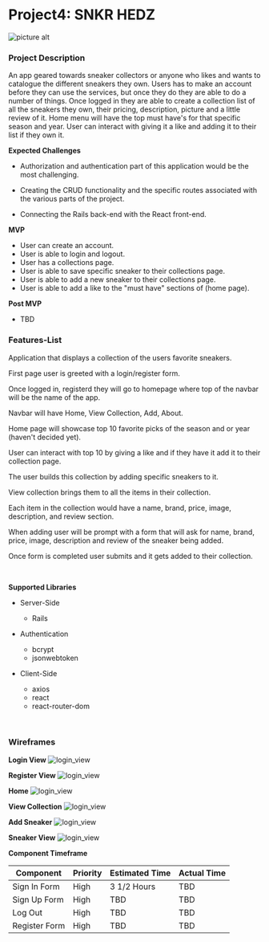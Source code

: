# Project4: SNKR HEDZ 

![picture alt](https://i.ibb.co/HhLVBWL/banner.png)

### Project Description ###

An app geared towards sneaker collectors or anyone who likes and wants to catalogue the different sneakers they own. Users has to make an account before they can use the services, but once they do they are able to do a number of things. Once logged in they are able to create a collection list of all the sneakers they own, their pricing, description, picture and a little review of it. Home menu will have the top must have's for that specific season and year. User can interact with giving it a like and adding it to their list if they own it.


**Expected Challenges**


* Authorization and authentication part of this application would be the most challenging. 

* Creating the CRUD functionality and the specific routes associated with the various parts of the project.

* Connecting the Rails back-end with the React front-end.
&nbsp;
&nbsp;
&nbsp;

**MVP**
* User can create an account.
* User is able to login and logout.
* User has a collections page.
* User is able to save specific sneaker to their collections page.
* User is able to add a new sneaker to their collections page.
* User is able to add a like to the "must have" sections of (home page).

**Post MVP**
* TBD





### Features-List ###

Application that displays a collection of the users favorite sneakers.

First page user is greeted with a login/register form.

Once logged in, registerd they will go to homepage where top of the navbar will be the name of the app.

Navbar will have Home, View Collection, Add, About.

Home page will showcase top 10 favorite picks of the season and or year (haven't decided yet).

User can interact with top 10 by giving a like and if they have it add it to their collection page.

The user builds this collection by adding specific sneakers to it.

View collection brings them to all the items in their collection.

Each item in the collection would have a name, brand, price, image, description, and review section.

When adding user will be prompt with a form that will ask for name, brand, price, image, description and review of the sneaker being added.

Once form is completed user submits and it gets added to their collection.

&nbsp;
&nbsp;
&nbsp;

**Supported Libraries**

* Server-Side
  - Rails


* Authentication
  - bcrypt
  - jsonwebtoken

* Client-Side
  - axios
  - react
  - react-router-dom

&nbsp;
&nbsp;
&nbsp;
&nbsp;
&nbsp;

### Wireframes ###



**Login View**
<img src= "/img/login.png" alt="login_view">



**Register View**
<img src= "/img/register.png" alt="login_view">



**Home**
<img src= "/img/index.png" alt="login_view">



**View Collection**
<img src= "/img/view_collection.png" alt="login_view">



**Add Sneaker**
<img src= "/img/add_sneaker.png" alt="login_view">



**Sneaker View**
<img src= "/img/sneaker_view.png" alt="login_view">







**Component Timeframe**

Component     | Priority      | Estimated Time  |  Actual Time  |
------------- | ------------- |---------------  |-------------  |
Sign In Form  | High          |  3 1/2 Hours    | TBD           |
Sign Up Form  | High          |  TBD            | TBD           |
Log Out       | High          |  TBD            | TBD           |
Register Form | High          |  TBD            | TBD           |


    














